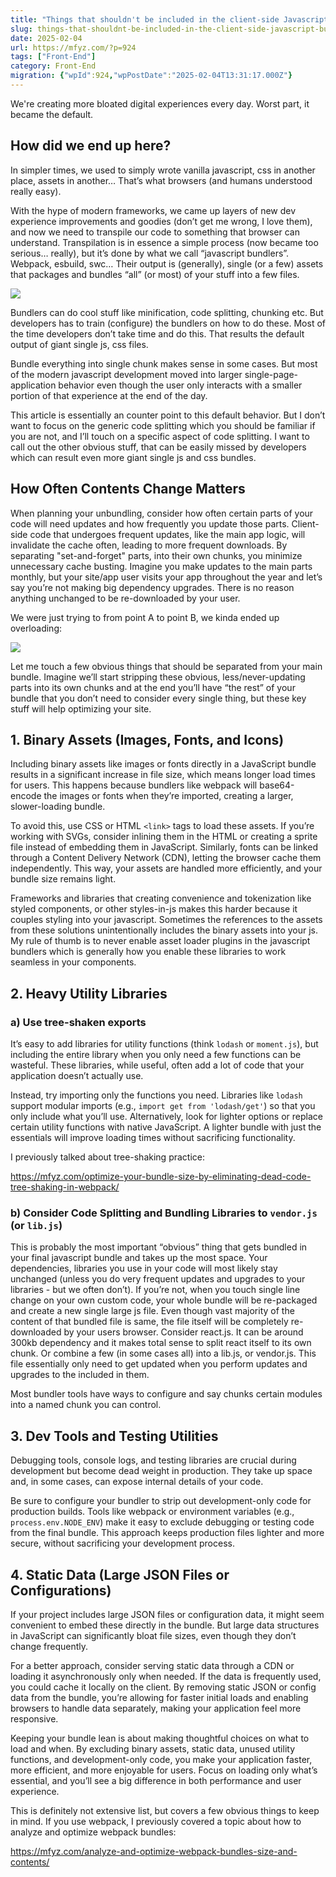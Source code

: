 ```yaml
---
title: "Things that shouldn't be included in the client-side Javascript bundles"
slug: things-that-shouldnt-be-included-in-the-client-side-javascript-bundles
date: 2025-02-04
url: https://mfyz.com/?p=924
tags: ["Front-End"]
category: Front-End
migration: {"wpId":924,"wpPostDate":"2025-02-04T13:31:17.000Z"}
---
```


We're creating more bloated digital experiences every day. Worst part, it became the default.

## How did we end up here?

In simpler times, we used to simply wrote vanilla javascript, css in another place, assets in another… That’s what browsers (and humans understood really easy).

With the hype of modern frameworks, we came up layers of new dev experience improvements and goodies (don’t get me wrong, I love them), and now we need to transpile our code to something that browser can understand. Transpilation is in essence a simple process (now became too serious… really), but it’s done by what we call “javascript bundlers”. Webpack, esbuild, swc… Their output is (generally), single (or a few) assets that packages and bundles “all” (or most) of your stuff into a few files.

![](/images/archive/en/2025/02/1_ItGd7Itb99Cr6rE4qVD8wg.png)

Bundlers can do cool stuff like minification, code splitting, chunking etc. But developers has to train (configure) the bundlers on how to do these. Most of the time developers don’t take time and do this. That results the default output of giant single js, css files.

Bundle everything into single chunk makes sense in some cases. But most of the modern javascript development moved into larger single-page-application behavior even though the user only interacts with a smaller portion of that experience at the end of the day.

This article is essentially an counter point to this default behavior. But I don’t want to focus on the generic code splitting which you should be familiar if you are not, and I’ll touch on a specific aspect of code splitting. I want to call out the other obvious stuff, that can be easily missed by developers which can result even more giant single js and css bundles.

## **How Often Contents Change Matters**

When planning your unbundling, consider how often certain parts of your code will need updates and how frequently you update those parts. Client-side code that undergoes frequent updates, like the main app logic, will invalidate the cache often, leading to more frequent downloads. By separating "set-and-forget" parts, into their own chunks, you minimize unnecessary cache busting. Imagine you make updates to the main parts monthly, but your site/app user visits your app throughout the year and let’s say you’re not making big dependency upgrades. There is no reason anything unchanged to be re-downloaded by your user.

We were just trying to from point A to point B, we kinda ended up overloading:

![](/images/archive/en/2025/02/pexels-photo-12396604-edited.jpg)

Let me touch a few obvious things that should be separated from your main bundle. Imagine we’ll start stripping these obvious, less/never-updating parts into its own chunks and at the end you’ll have “the rest” of your bundle that you don’t need to consider every single thing, but these key stuff will help optimizing your site.

## 1\. **Binary Assets (Images, Fonts, and Icons)**

Including binary assets like images or fonts directly in a JavaScript bundle results in a significant increase in file size, which means longer load times for users. This happens because bundlers like webpack will base64-encode the images or fonts when they’re imported, creating a larger, slower-loading bundle.

To avoid this, use CSS or HTML `<link>` tags to load these assets. If you’re working with SVGs, consider inlining them in the HTML or creating a sprite file instead of embedding them in JavaScript. Similarly, fonts can be linked through a Content Delivery Network (CDN), letting the browser cache them independently. This way, your assets are handled more efficiently, and your bundle size remains light.

Frameworks and libraries that creating convenience and tokenization like styled components, or other styles-in-js makes this harder because it couples styling into your javascript. Sometimes the references to the assets from these solutions unintentionally includes the binary assets into your js. My rule of thumb is to never enable asset loader plugins in the javascript bundlers which is generally how you enable these libraries to work seamless in your components.

## 2\. **Heavy Utility Libraries**

### a) Use tree-shaken exports

It’s easy to add libraries for utility functions (think `lodash` or `moment.js`), but including the entire library when you only need a few functions can be wasteful. These libraries, while useful, often add a lot of code that your application doesn’t actually use.

Instead, try importing only the functions you need. Libraries like `lodash` support modular imports (e.g., `import get from 'lodash/get'`) so that you only include what you’ll use. Alternatively, look for lighter options or replace certain utility functions with native JavaScript. A lighter bundle with just the essentials will improve loading times without sacrificing functionality.

I previously talked about tree-shaking practice:

https://mfyz.com/optimize-your-bundle-size-by-eliminating-dead-code-tree-shaking-in-webpack/

### b) Consider Code Splitting and Bundling Libraries to `vendor.js` (or `lib.js`)

This is probably the most important “obvious” thing that gets bundled in your final javascript bundle and takes up the most space. Your dependencies, libraries you use in your code will most likely stay unchanged (unless you do very frequent updates and upgrades to your libraries - but we often don’t). If you’re not, when you touch single line change on your own custom code, your whole bundle will be re-packaged and create a new single large js file. Even though vast majority of the content of that bundled file is same, the file itself will be completely re-downloaded by your users browser. Consider react.js. It can be around 300kb dependency and it makes total sense to split react itself to its own chunk. Or combine a few (in some cases all) into a lib.js, or vendor.js. This file essentially only need to get updated when you perform updates and upgrades to the included in them.

Most bundler tools have ways to configure and say chunks certain modules into a named chunk you can control.

## 3\. **Dev Tools and Testing Utilities**

Debugging tools, console logs, and testing libraries are crucial during development but become dead weight in production. They take up space and, in some cases, can expose internal details of your code.

Be sure to configure your bundler to strip out development-only code for production builds. Tools like webpack or environment variables (e.g., `process.env.NODE_ENV`) make it easy to exclude debugging or testing code from the final bundle. This approach keeps production files lighter and more secure, without sacrificing your development process.

## 4\. **Static Data (Large JSON Files or Configurations)**

If your project includes large JSON files or configuration data, it might seem convenient to embed these directly in the bundle. But large data structures in JavaScript can significantly bloat file sizes, even though they don’t change frequently.

For a better approach, consider serving static data through a CDN or loading it asynchronously only when needed. If the data is frequently used, you could cache it locally on the client. By removing static JSON or config data from the bundle, you’re allowing for faster initial loads and enabling browsers to handle data separately, making your application feel more responsive.

Keeping your bundle lean is about making thoughtful choices on what to load and when. By excluding binary assets, static data, unused utility functions, and development-only code, you make your application faster, more efficient, and more enjoyable for users. Focus on loading only what’s essential, and you’ll see a big difference in both performance and user experience.

This is definitely not extensive list, but covers a few obvious things to keep in mind. If you use webpack, I previously covered a topic about how to analyze and optimize webpack bundles:

https://mfyz.com/analyze-and-optimize-webpack-bundles-size-and-contents/